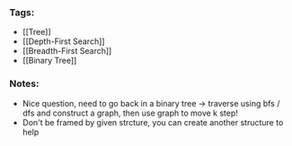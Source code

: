 ### Tags:
- [[Tree]]
- [[Depth-First Search]]
- [[Breadth-First Search]]
- [[Binary Tree]]
### Notes:
- Nice question, need to go back in a binary tree -> traverse using bfs / dfs and construct a graph, then use graph to move k step!
- Don't be framed by given strcture, you can create another structure to help
